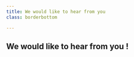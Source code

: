 ```yaml
---
title: We would like to hear from you
class: borderbottom

---
```


## We would like to hear from you !

